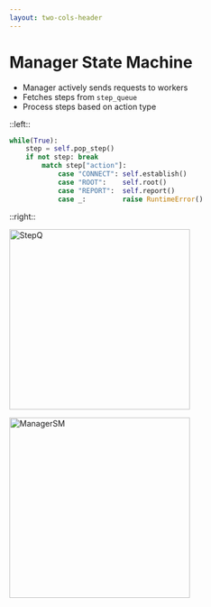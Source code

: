 ```yaml
---
layout: two-cols-header
---
```


# Manager State Machine

- Manager actively sends requests to workers
- Fetches steps from `step_queue`
- Process steps based on action type

::left::

```python
while(True):
    step = self.pop_step()
    if not step: break
        match step["action"]:
            case "CONNECT": self.establish()
            case "ROOT":    self.root()
            case "REPORT":  self.report()
            case _:         raise RuntimeError()
```

::right::

<img 
    alt="StepQ"
    width=320px
    class="absolute top-17% left-60% right-0 bottom-0"
    src="/images/StepQ.png"
/>

<img 
    alt="ManagerSM"
    width=320px
    class="absolute top-37% left-60% right-0 bottom-0"
    src="/images/ManagerStateMachine.png"
/>

<TUMLogo variant="white" />
